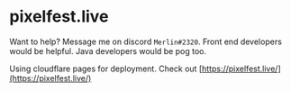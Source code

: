 # pixelfest.live

Want to help? Message me on discord `Merlin#2320`. Front end developers would be helpful. Java developers would be pog too.

Using cloudflare pages for deployment. Check out [https://pixelfest.live/](https://pixelfest.live/)